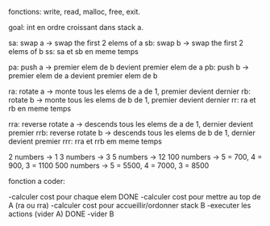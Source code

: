 
fonctions: write, read, malloc, free, exit.

goal: int en ordre croissant dans stack a.

sa: swap a -> swap the first 2 elems of a
sb: swap b -> swap the first 2 elems of b
ss: sa et sb en meme temps

pa: push a -> premier elem de b devient premier elem de a
pb: push b -> premier elem de a devient premier elem de b

ra: rotate a -> monte tous les elems de a de 1, premier devient dernier
rb: rotate b -> monte tous les elems de b de 1, premier devient dernier
rr: ra et rb en meme temps

rra: reverse rotate a -> descends tous les elems de a de 1, dernier devient premier
rrb: reverse rotate b -> descends tous les elems de b de 1, dernier devient premier
rrr: rra et rrb em meme temps

2 numbers -> 1 
3 numbers -> 3
5 numbers -> 12
100 numbers -> 5 = 700, 4 = 900, 3 = 1100
500 numbers -> 5 = 5500, 4 = 7000, 3 = 8500

fonction  a coder:

-calculer cost pour chaque elem
	DONE -calculer cost pour mettre au top de A (ra ou rra)
	-calculer cost pour accueillir/ordonner stack B
-executer les actions (vider A)
DONE -vider B
